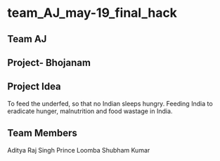 # team_AJ_may-19_final_hack

## Team AJ

## Project- Bhojanam

## Project Idea
To feed the underfed, so that no Indian sleeps hungry.
Feeding India to eradicate hunger, malnutrition and food wastage in India.

## Team Members

Aditya Raj Singh
Prince Loomba
Shubham Kumar
